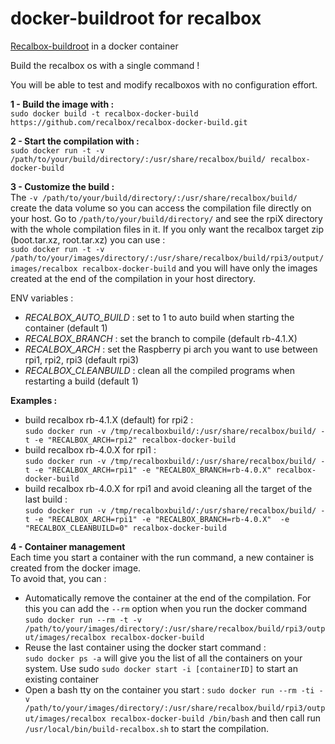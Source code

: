 # docker-buildroot for recalbox

[Recalbox-buildroot](https://github.com/recalbox/recalbox-buildroot) in a docker container

Build the recalbox os with a single command !

You will be able to test and modify recalboxos with no configuration effort.

**1 - Build the image with :**  
`sudo docker build -t recalbox-docker-build https://github.com/recalbox/recalbox-docker-build.git`

**2 - Start the compilation with :**   
`sudo docker run -t -v /path/to/your/build/directory/:/usr/share/recalbox/build/ recalbox-docker-build`

**3 - Customize the build :**   
The  `-v /path/to/your/build/directory/:/usr/share/recalbox/build/` create the data volume so you can access the compilation file directly on your host. Go to `/path/to/your/build/directory/` and see the rpiX directory with the whole compilation files in it.
If you only want the recalbox target zip (boot.tar.xz, root.tar.xz) you can use :  
`sudo docker run -t -v /path/to/your/images/directory/:/usr/share/recalbox/build/rpi3/output/images/recalbox recalbox-docker-build`
and you will have only the images created at the end of the compilation in your host directory.

ENV variables : 
- *RECALBOX_AUTO_BUILD* : set to 1 to auto build when starting the container (default 1)
- *RECALBOX_BRANCH* : set the branch to compile (default rb-4.1.X)
- *RECALBOX_ARCH* : set the Raspberry pi arch you want to use between rpi1, rpi2, rpi3 (default rpi3)
- *RECALBOX_CLEANBUILD* : clean all the compiled programs when restarting a build (default 1)

**Examples :** 
- build recalbox rb-4.1.X (default) for rpi2 :  
`sudo docker run -v /tmp/recalboxbuild/:/usr/share/recalbox/build/ -t -e "RECALBOX_ARCH=rpi2" recalbox-docker-build`
- build recalbox rb-4.0.X for rpi1 :  
`sudo docker run -v /tmp/recalboxbuild/:/usr/share/recalbox/build/ -t -e "RECALBOX_ARCH=rpi1" -e "RECALBOX_BRANCH=rb-4.0.X" recalbox-docker-build`
- build recalbox rb-4.0.X for rpi1 and avoid cleaning all the target of the last build :  
`sudo docker run -v /tmp/recalboxbuild/:/usr/share/recalbox/build/ -t -e "RECALBOX_ARCH=rpi1" -e "RECALBOX_BRANCH=rb-4.0.X"  -e "RECALBOX_CLEANBUILD=0" recalbox-docker-build`

**4 - Container management**  
Each time you start a container with the run command, a new container is created from the docker image.  
To avoid that, you can :
- Automatically remove the container at the end of the compilation. For this you can add the `--rm` option when you run the docker command `sudo docker run --rm -t -v   /path/to/your/images/directory/:/usr/share/recalbox/build/rpi3/output/images/recalbox recalbox-docker-build`
- Reuse the last container using the docker start command :  
`sudo docker ps -a` will give you the list of all the containers on your system. Use sudo `sudo docker start -i [containerID]` to start an existing container
- Open a bash tty on the container you start : `sudo docker run --rm -ti -v /path/to/your/images/directory/:/usr/share/recalbox/build/rpi3/output/images/recalbox recalbox-docker-build /bin/bash` and then call run `/usr/local/bin/build-recalbox.sh` to start the compilation.

